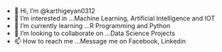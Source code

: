 - 👋 Hi, I’m @karthigeyan0312
- 👀 I’m interested in ...Machine Learning, Artificial Intelligence and IOT
- 🌱 I’m currently learning ...R Programming and Python
- 💞️ I’m looking to collaborate on ...Data Science Projects
- 📫 How to reach me ...Message me on Facebook, Linkedin

<!---
karthigeyan0312/karthigeyan0312 is a ✨ special ✨ repository because its `README.md` (this file) appears on your GitHub profile.
You can click the Preview link to take a look at your changes.
--->
